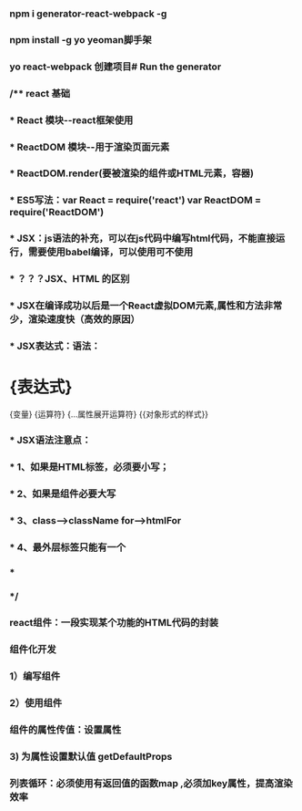### npm i generator-react-webpack -g
### npm install -g yo   yeoman脚手架
### yo react-webpack 创建项目# Run the generator 

### /** react 基础
### * React 模块--react框架使用
### * ReactDOM 模块--用于渲染页面元素
### * ReactDOM.render(要被渲染的组件或HTML元素，容器)
### * ES5写法：var React = require('react') var ReactDOM = require('ReactDOM')
### * JSX：js语法的补充，可以在js代码中编写html代码，不能直接运行，需要使用babel编译，可以使用可不使用
### * ？？？JSX、HTML 的区别
### * JSX在编译成功以后是一个React虚拟DOM元素,属性和方法非常少，渲染速度快（高效的原因）
### * JSX表达式：语法：<h1>{表达式}</h1>   {变量} {运算符} {...属性展开运算符} {{对象形式的样式}}
### * JSX语法注意点：
### * 1、如果是HTML标签，必须要小写；
### * 2、如果是组件必要大写
### * 3、class-->className for-->htmlFor
### * 4、最外层标签只能有一个
### * 
### */
### 
### react组件：一段实现某个功能的HTML代码的封装
### 
### 组件化开发
### 1）编写组件
### 2）使用组件
###  组件的属性传值：设置属性
### 3) 为属性设置默认值 getDefaultProps
### 
### 列表循环：必须使用有返回值的函数map ,必须加key属性，提高渲染效率
### 
### 
### 
### 
### 
### 
### 
### 
### 
### 
### 
### 
### 
### 
### 
### 
### 
### 
### 
### 